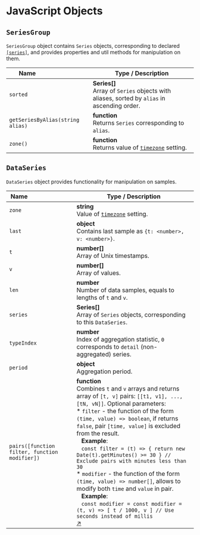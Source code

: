 # JavaScript Objects

## `SeriesGroup`

`SeriesGroup` object contains `Series` objects, corresponding to declared [`[series]`](../widgets/shared/README.md#series-settings), and provides properties and util methods for manipulation on them.

Name&nbsp; &nbsp; &nbsp; &nbsp; &nbsp; &nbsp; &nbsp; &nbsp; &nbsp; &nbsp; &nbsp; &nbsp; &nbsp;&nbsp;|Type / Description
---|---
`sorted`|**Series[]**<br>Array of `Series` objects with aliases, sorted by `alias` in ascending order.
`getSeriesByAlias(string alias)`|**function**<br>Returns `Series` corresponding to `alias`.
`zone()`|**function**<br>Returns value of [`timezone`](../widgets/shared/README.md#timezone) setting.

## `DataSeries`

`DataSeries` object provides functionality for manipulation on samples.

Name&nbsp; &nbsp; &nbsp; &nbsp; &nbsp; &nbsp; &nbsp; &nbsp; &nbsp; &nbsp; &nbsp; &nbsp; &nbsp;&nbsp;|Type / Description
---|---
`zone`|**string**<br>Value of [`timezone`](../widgets/shared/README.md#timezone) setting.
`last`|**object**<br>Contains last sample as `{t: <number>, v: <number>}`.
`t`|**number[]**<br>Array of Unix timestamps.
`v`|**number[]**<br>Array of values.
`len`|**number**<br>Number of data samples, equals to lengths of `t` and `v`.
`series`|**Series[]**<br>Array of `Series` objects, corresponding to this `DataSeries`.
`typeIndex`|**number**<br>Index of aggregation statistic, `0` corresponds to `detail` (non-aggregated) series.
`period`|**object**<br>Aggregation period.
`pairs([function filter, function modifier])`|**function**<br>Combines `t` and `v` arrays and returns array of `[t, v]` pairs: `[[t1, v1], ..., [tN, vN]]`. Optional parameters:<br> * `filter` - the function of the form `(time, value) => boolean`, if returns `false`, pair `[time, value]` is excluded from the result.<br>&nbsp; &nbsp;**Example**:<br>&nbsp; &nbsp;`const filter = (t) => { return new Date(t).getMinutes() >= 30 } // Exclude pairs with minutes less than 30` <br> * `modifier` - the function of the form `(time, value) => number[]`, allows to modify both `time` and `value` in pair.<br>&nbsp; &nbsp;**Example**:<br>&nbsp; &nbsp;`const modifier = const modifier = (t, v) => [ t / 1000, v ] // Use seconds instead of millis`<br> [↗](https://apps.axibase.com/chartlab/158546b0/2/ "View in Chart Lab")

